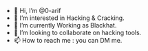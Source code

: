 - 👋 Hi, I’m @0-arif
- 👀 I’m interested in Hacking & Cracking.
- 🌱 I’m currently Working as Blackhat.
- 💞️ I’m looking to collaborate on hacking tools.
- 📫 How to reach me : you can DM me.

<!---
0-arif/0-arif is a ✨ special ✨ repository because its `README.md` (this file) appears on your GitHub profile.
You can click the Preview link to take a look at your changes.
--->
